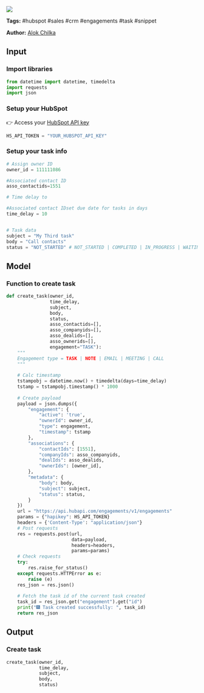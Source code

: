 <a href="https://app.naas.ai/user-redirect/naas/downloader?url=https://raw.githubusercontent.com/jupyter-naas/awesome-notebooks/master/HubSpot/HubSpot_Create_Task.ipynb" target="_parent"><img src="https://naasai-public.s3.eu-west-3.amazonaws.com/open_in_naas.svg"/></a>

**Tags:** #hubspot #sales #crm #engagements #task #snippet

**Author:** [Alok Chilka](https://www.linkedin.com/in/calok64/)

## Input

### Import libraries


```python
from datetime import datetime, timedelta
import requests
import json
```

### Setup your HubSpot
👉 Access your [HubSpot API key](https://knowledge.hubspot.com/integrations/how-do-i-get-my-hubspot-api-key)


```python
HS_API_TOKEN = "YOUR_HUBSPOT_API_KEY" 
```

### Setup your task info


```python
# Assign owner ID
owner_id = 111111086

#Associated contact ID
asso_contactids=1551

# Time delay to

#Associated contact IDset due date for tasks in days
time_delay = 10


# Task data
subject = "My Third task"
body = "Call contacts"
status = "NOT_STARTED" # NOT_STARTED | COMPLETED | IN_PROGRESS | WAITING | DEFERRED
```

## Model

### Function to create task


```python
def create_task(owner_id,
                time_delay,
                subject,
                body,
                status,
                asso_contactids=[],
                asso_companyids=[],
                asso_dealids=[],
                asso_ownerids=[],
                engagement="TASK"):
    """
    Engagement type = TASK | NOTE | EMAIL | MEETING | CALL 
    """
    
    # Calc timestamp
    tstampobj = datetime.now() + timedelta(days=time_delay)
    tstamp = tstampobj.timestamp() * 1000
     
    # Create payload
    payload = json.dumps({
        "engagement": {
            "active": 'true',
            "ownerId": owner_id,
            "type": engagement,
            "timestamp": tstamp
        },
        "associations": {
            "contactIds": [1551],
            "companyIds": asso_companyids,
            "dealIds": asso_dealids,
            "ownerIds": [owner_id],
        },
        "metadata": {
            "body": body,
            "subject": subject,
            "status": status,
        }
    })
    url = "https://api.hubapi.com/engagements/v1/engagements"
    params = {"hapikey": HS_API_TOKEN}
    headers = {'Content-Type': "application/json"}
    # Post requests
    res = requests.post(url,
                        data=payload,
                        headers=headers,
                        params=params)
    # Check requests
    try:
        res.raise_for_status()
    except requests.HTTPError as e:
        raise (e)
    res_json = res.json()
    
    # Fetch the task id of the current task created
    task_id = res_json.get("engagement").get("id")
    print("🎆 Task created successfully: ", task_id)
    return res_json
```

## Output

### Create task


```python
create_task(owner_id,
            time_delay,
            subject,
            body,
            status)
```


```python

```
